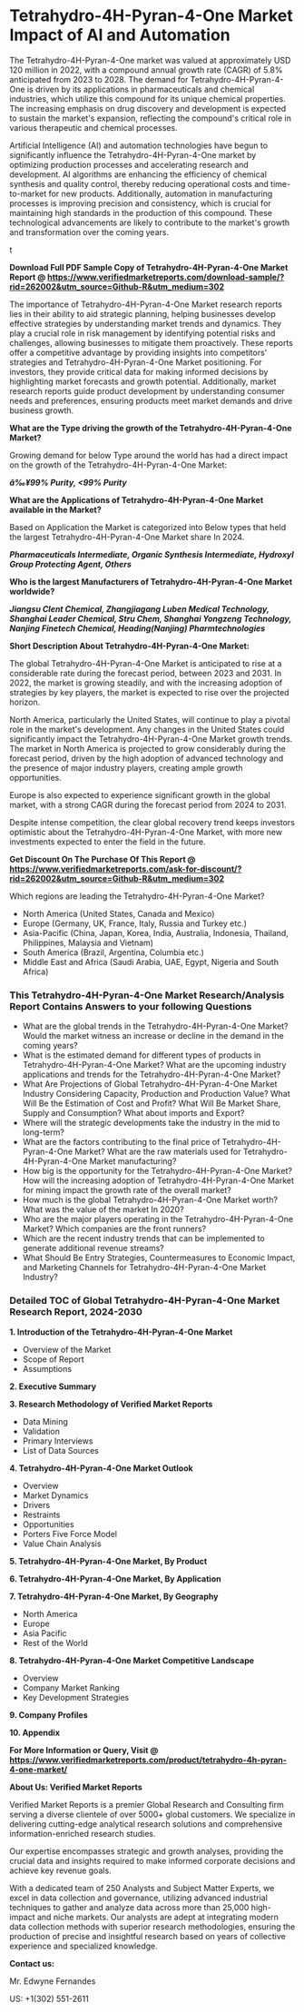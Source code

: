 <meta name="title" content="Global Tetrahydro-4H-Pyran-4-One Market Impact of AI and Automation"><meta name="description" content="The Tetrahydro-4H-Pyran-4-One market was valued at approximately USD 120 million in 2022, with a compound annual growth rate (CAGR) of 5.8% anticipated from 2023 to 20"><meta name="title" content="Tetrahydro-4H-Pyran-4-One Market Size, Share, Scope, Trends, Growth, Opportunities, Analysis, Forecast"><h1>Tetrahydro-4H-Pyran-4-One Market Impact of AI and Automation</h1><p>The Tetrahydro-4H-Pyran-4-One market was valued at approximately USD 120 million in 2022, with a compound annual growth rate (CAGR) of 5.8% anticipated from 2023 to 2028. The demand for Tetrahydro-4H-Pyran-4-One is driven by its applications in pharmaceuticals and chemical industries, which utilize this compound for its unique chemical properties. The increasing emphasis on drug discovery and development is expected to sustain the market's expansion, reflecting the compound's critical role in various therapeutic and chemical processes.</p><p>Artificial Intelligence (AI) and automation technologies have begun to significantly influence the Tetrahydro-4H-Pyran-4-One market by optimizing production processes and accelerating research and development. AI algorithms are enhancing the efficiency of chemical synthesis and quality control, thereby reducing operational costs and time-to-market for new products. Additionally, automation in manufacturing processes is improving precision and consistency, which is crucial for maintaining high standards in the production of this compound. These technological advancements are likely to contribute to the market's growth and transformation over the coming years.</p>t</p><p id="" class=""><strong>Download Full PDF Sample Copy of Tetrahydro-4H-Pyran-4-One Market Report @ <a href="https://www.verifiedmarketreports.com/download-sample/?rid=262002&utm_source=Github-R&utm_medium=302" target="_blank">https://www.verifiedmarketreports.com/download-sample/?rid=262002&utm_source=Github-R&utm_medium=302</a></strong></p><p>The importance of&nbsp;Tetrahydro-4H-Pyran-4-One Market research reports lies in their ability to aid strategic planning, helping businesses develop effective strategies by understanding market trends and dynamics. They play a crucial role in risk management by identifying potential risks and challenges, allowing businesses to mitigate them proactively. These reports offer a competitive advantage by providing insights into competitors' strategies and Tetrahydro-4H-Pyran-4-One Market positioning. For investors, they provide critical data for making informed decisions by highlighting market forecasts and growth potential. Additionally, market research reports guide product development by understanding consumer needs and preferences, ensuring products meet market demands and drive business growth.</p><p><strong>What are the&nbsp;Type driving the growth of the Tetrahydro-4H-Pyran-4-One Market?</strong></p><p id="" class="">Growing demand for below Type around the world has had a direct impact on the growth of the Tetrahydro-4H-Pyran-4-One Market:</p><em><strong>â‰¥99% Purity, <99% Purity</strong></em></p><strong>What are the&nbsp;Applications&nbsp;of Tetrahydro-4H-Pyran-4-One Market available in the Market?</strong></p><p id="" class="">Based on Application the Market is categorized into Below types that held the largest Tetrahydro-4H-Pyran-4-One Market share In 2024.</p><em><strong>Pharmaceuticals Intermediate, Organic Synthesis Intermediate, Hydroxyl Group Protecting Agent, Others</strong></em></p><strong>Who is the largest Manufacturers of Tetrahydro-4H-Pyran-4-One Market worldwide?</strong></p><p><em><strong>Jiangsu Clent Chemical, Zhangjiagang Luben Medical Technology, Shanghai Leader Chemical, Stru Chem, Shanghai Yongzeng Technology, Nanjing Finetech Chemical, Heading(Nanjing) Pharmtechnologies</strong></em></p><p id="" class=""><strong>Short Description About Tetrahydro-4H-Pyran-4-One Market:</strong></p><p>The global Tetrahydro-4H-Pyran-4-One Market is anticipated to rise at a considerable rate during the forecast period, between 2023 and 2031. In 2022, the market is growing steadily, and with the increasing adoption of strategies by key players, the market is expected to rise over the projected horizon.</p><p>North America, particularly the United States, will continue to play a pivotal role in the market's development. Any changes in the United States could significantly impact the Tetrahydro-4H-Pyran-4-One Market growth trends. The market in North America is projected to grow considerably during the forecast period, driven by the high adoption of advanced technology and the presence of major industry players, creating ample growth opportunities.</p><p>Europe is also expected to experience significant growth in the global market, with a strong CAGR during the forecast period from 2024 to 2031.</p><p>Despite intense competition, the clear global recovery trend keeps investors optimistic about the Tetrahydro-4H-Pyran-4-One Market, with more new investments expected to enter the field in the future.</p><p id="" class=""><strong>Get Discount On The Purchase Of This Report @ <a href="https://www.verifiedmarketreports.com/ask-for-discount/?rid=262002&utm_source=Github-R&utm_medium=302" target="_blank">https://www.verifiedmarketreports.com/ask-for-discount/?rid=262002&utm_source=Github-R&utm_medium=302</a></strong></p>Which regions are leading the Tetrahydro-4H-Pyran-4-One Market?</p><ul><li>North America (United States, Canada and Mexico)</li><li>Europe (Germany, UK, France, Italy, Russia and Turkey etc.)</li><li>Asia-Pacific (China, Japan, Korea, India, Australia, Indonesia, Thailand, Philippines, Malaysia and Vietnam)</li><li>South America (Brazil, Argentina, Columbia etc.)</li><li>Middle East and Africa (Saudi Arabia, UAE, Egypt, Nigeria and South Africa)</li></ul><h3 id="" class="">This Tetrahydro-4H-Pyran-4-One Market Research/Analysis Report Contains Answers to your following Questions</h3><ul><li>What are the global trends in the Tetrahydro-4H-Pyran-4-One Market? Would the market witness an increase or decline in the demand in the coming years?</li><li>What is the estimated demand for different types of products in Tetrahydro-4H-Pyran-4-One Market? What are the upcoming industry applications and trends for the Tetrahydro-4H-Pyran-4-One Market?</li><li>What Are Projections of Global Tetrahydro-4H-Pyran-4-One Market Industry Considering Capacity, Production and Production Value? What Will Be the Estimation of Cost and Profit? What Will Be Market Share, Supply and Consumption? What about imports and Export?</li><li>Where will the strategic developments take the industry in the mid to long-term?</li><li>What are the factors contributing to the final price of Tetrahydro-4H-Pyran-4-One Market? What are the raw materials used for Tetrahydro-4H-Pyran-4-One Market manufacturing?</li><li>How big is the opportunity for the Tetrahydro-4H-Pyran-4-One Market? How will the increasing adoption of Tetrahydro-4H-Pyran-4-One Market for mining impact the growth rate of the overall market?</li><li>How much is the global Tetrahydro-4H-Pyran-4-One Market worth? What was the value of the market In 2020?</li><li>Who are the major players operating in the Tetrahydro-4H-Pyran-4-One Market? Which companies are the front runners?</li><li>Which are the recent industry trends that can be implemented to generate additional revenue streams?</li><li>What Should Be Entry Strategies, Countermeasures to Economic Impact, and Marketing Channels for Tetrahydro-4H-Pyran-4-One Market Industry?</li></ul><h3 id="" class="">Detailed TOC of Global Tetrahydro-4H-Pyran-4-One Market Research Report, 2024-2030</h3><p id="" class=""><strong>1. Introduction of the Tetrahydro-4H-Pyran-4-One Market</strong></p><ul><li>Overview of the Market</li><li>Scope of Report</li><li>Assumptions</li></ul><p id="" class=""><strong>2. Executive Summary</strong></p><p id="" class=""><strong>3. Research Methodology of Verified Market Reports</strong></p><ul><li>Data Mining</li><li>Validation</li><li>Primary Interviews</li><li>List of Data Sources</li></ul><p id="" class=""><strong>4. Tetrahydro-4H-Pyran-4-One Market Outlook</strong></p><ul><li>Overview</li><li>Market Dynamics</li><li>Drivers</li><li>Restraints</li><li>Opportunities</li><li>Porters Five Force Model</li><li>Value Chain Analysis</li></ul><p id="" class=""><strong>5. Tetrahydro-4H-Pyran-4-One Market, By Product</strong></p><p id="" class=""><strong>6. Tetrahydro-4H-Pyran-4-One Market, By Application</strong></p><p id="" class=""><strong>7. Tetrahydro-4H-Pyran-4-One Market, By Geography</strong></p><ul><li>North America</li><li>Europe</li><li>Asia Pacific</li><li>Rest of the World</li></ul><p id="" class=""><strong>8. Tetrahydro-4H-Pyran-4-One Market Competitive Landscape</strong></p><ul><li>Overview</li><li>Company Market Ranking</li><li>Key Development Strategies</li></ul><p id="" class=""><strong>9. Company Profiles</strong></p><p id="" class=""><strong>10. Appendix</strong></p><p id="" class=""><strong>For More Information or Query, Visit @ <a href="https://www.verifiedmarketreports.com/product/tetrahydro-4h-pyran-4-one-market/" target="_blank">https://www.verifiedmarketreports.com/product/tetrahydro-4h-pyran-4-one-market/</a></strong></p><p id="" class=""><strong>About Us: Verified Market Reports</strong></p><p id="" class="">Verified Market Reports is a premier Global Research and Consulting firm serving a diverse clientele of over 5000+ global customers. We specialize in delivering cutting-edge analytical research solutions and comprehensive information-enriched research studies.</p><p id="" class="">Our expertise encompasses strategic and growth analyses, providing the crucial data and insights required to make informed corporate decisions and achieve key revenue goals.</p><p id="" class="">With a dedicated team of 250 Analysts and Subject Matter Experts, we excel in data collection and governance, utilizing advanced industrial techniques to gather and analyze data across more than 25,000 high-impact and niche markets. Our analysts are adept at integrating modern data collection methods with superior research methodologies, ensuring the production of precise and insightful research based on years of collective experience and specialized knowledge.</p><p id="" class=""><strong>Contact us:</strong></p><p id="" class="">Mr. Edwyne Fernandes</p><p id="" class="">US: +1(302) 551-2611</p>